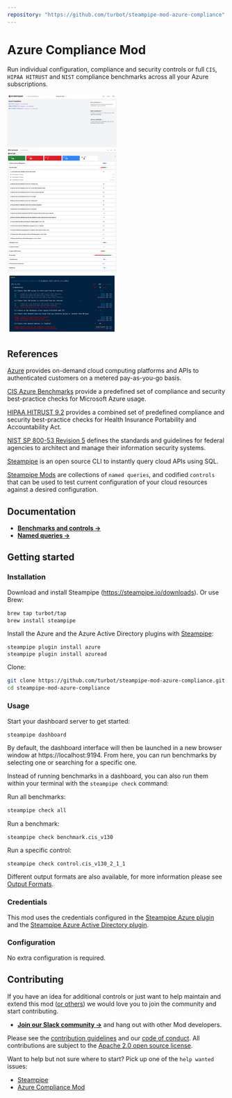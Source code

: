 ```yaml
---
repository: "https://github.com/turbot/steampipe-mod-azure-compliance"
---
```


# Azure Compliance Mod

Run individual configuration, compliance and security controls or full `CIS`, `HIPAA HITRUST` and `NIST` compliance benchmarks across all your Azure subscriptions.

<img src="https://raw.githubusercontent.com/turbot/steampipe-mod-azure-compliance/issue-101/docs/azure_compliance_dashboard.png" width="50%" type="thumbnail"/>
<img src="https://raw.githubusercontent.com/turbot/steampipe-mod-azure-compliance/issue-101/docs/azure_cis_v130_dashboard.png" width="50%" type="thumbnail"/>
<img src="https://raw.githubusercontent.com/turbot/steampipe-mod-azure-compliance/issue-101/docs/azure_cis_v130_console.png" width="50%" type="thumbnail"/>

## References

[Azure](https://azure.microsoft.com) provides on-demand cloud computing platforms and APIs to authenticated customers on a metered pay-as-you-go basis.

[CIS Azure Benchmarks](https://www.cisecurity.org/benchmark/azure/) provide a predefined set of compliance and security best-practice checks for Microsoft Azure usage.

[HIPAA HITRUST 9.2](https://docs.microsoft.com/en-us/azure/governance/policy/samples/hipaa-hitrust-9-2) provides a combined set of predefined compliance and security best-practice checks for Health Insurance Portability and Accountability Act.

[NIST SP 800-53 Revision 5](https://docs.microsoft.com/en-us/azure/governance/policy/samples/nist-sp-800-53-r5) defines the standards and guidelines for federal agencies to architect and manage their information security systems.

[Steampipe](https://steampipe.io) is an open source CLI to instantly query cloud APIs using SQL.

[Steampipe Mods](https://steampipe.io/docs/reference/mod-resources#mod) are collections of `named queries`, and codified `controls` that can be used to test current configuration of your cloud resources against a desired configuration.

## Documentation

- **[Benchmarks and controls →](https://hub.steampipe.io/mods/turbot/azure_compliance/controls)**
- **[Named queries →](https://hub.steampipe.io/mods/turbot/azure_compliance/queries)**

## Getting started

### Installation

Download and install Steampipe (https://steampipe.io/downloads). Or use Brew:

```sh
brew tap turbot/tap
brew install steampipe
```

Install the Azure and the Azure Active Directory plugins with [Steampipe](https://steampipe.io):

```shell
steampipe plugin install azure
steampipe plugin install azuread
```

Clone:

```sh
git clone https://github.com/turbot/steampipe-mod-azure-compliance.git
cd steampipe-mod-azure-compliance
```

### Usage

Start your dashboard server to get started:

```sh
steampipe dashboard
```

By default, the dashboard interface will then be launched in a new browser
window at https://localhost:9194. From here, you can run benchmarks by
selecting one or searching for a specific one.

Instead of running benchmarks in a dashboard, you can also run them within your
terminal with the `steampipe check` command:

Run all benchmarks:

```sh
steampipe check all
```

Run a benchmark:

```shell
steampipe check benchmark.cis_v130
```

Run a specific control:

```shell
steampipe check control.cis_v130_2_1_1
```

Different output formats are also available, for more information please see
[Output Formats](https://steampipe.io/docs/reference/cli/check#output-formats).

### Credentials

This mod uses the credentials configured in the [Steampipe Azure plugin](https://hub.steampipe.io/plugins/turbot/azure) and the [Steampipe Azure Active Directory plugin](https://hub.steampipe.io/plugins/turbot/azuread).

### Configuration

No extra configuration is required.

## Contributing

If you have an idea for additional controls or just want to help maintain and extend this mod ([or others](https://github.com/topics/steampipe-mod)) we would love you to join the community and start contributing.

- **[Join our Slack community →](https://steampipe.io/community/join)** and hang out with other Mod developers.

Please see the [contribution guidelines](https://github.com/turbot/steampipe/blob/main/CONTRIBUTING.md) and our [code of conduct](https://github.com/turbot/steampipe/blob/main/CODE_OF_CONDUCT.md). All contributions are subject to the [Apache 2.0 open source license](https://github.com/turbot/steampipe-mod-azure-compliance/blob/main/LICENSE).

Want to help but not sure where to start? Pick up one of the `help wanted` issues:

- [Steampipe](https://github.com/turbot/steampipe/labels/help%20wanted)
- [Azure Compliance Mod](https://github.com/turbot/steampipe-mod-azure-compliance/labels/help%20wanted)
